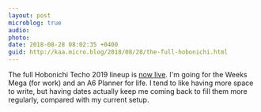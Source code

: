 ```yaml
---
layout: post
microblog: true
audio: 
photo: 
date: 2018-08-28 08:02:35 +0400
guid: http://kaa.micro.blog/2018/08/28/the-full-hobonichi.html
---
```

The full Hobonichi Techo 2019 lineup is [now live](https://www.1101.com/store/techo/en/). I'm going for the Weeks Mega (for work) and an A6 Planner for life. I tend to like having more space to write, but having dates actually keep me coming back to fill them more regularly, compared with my current setup.
